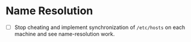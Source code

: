 # Name Resolution

- [ ] Stop cheating and implement synchronization of `/etc/hosts` on each machine and see name-resolution work.
